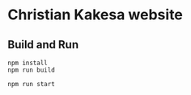 # Christian Kakesa website

## Build and Run

    npm install
    npm run build
    
    npm run start
